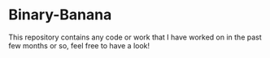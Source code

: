 # Binary-Banana
This repository contains any code or work that I have worked on in the past few months or so, feel free to have a look!
